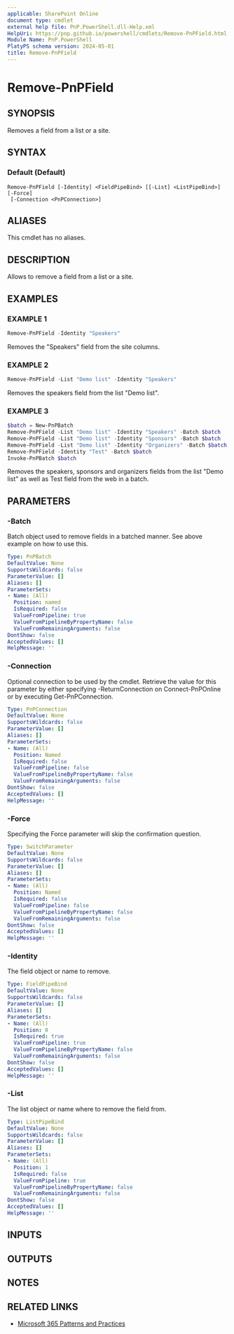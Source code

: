 ```yaml
---
applicable: SharePoint Online
document type: cmdlet
external help file: PnP.PowerShell.dll-Help.xml
HelpUri: https://pnp.github.io/powershell/cmdlets/Remove-PnPField.html
Module Name: PnP.PowerShell
PlatyPS schema version: 2024-05-01
title: Remove-PnPField
---
```


# Remove-PnPField

## SYNOPSIS

Removes a field from a list or a site.

## SYNTAX

### Default (Default)

```
Remove-PnPField [-Identity] <FieldPipeBind> [[-List] <ListPipeBind>] [-Force]
 [-Connection <PnPConnection>]
```

## ALIASES

This cmdlet has no aliases.

## DESCRIPTION

Allows to remove a field from a list or a site.

## EXAMPLES

### EXAMPLE 1

```powershell
Remove-PnPField -Identity "Speakers"
```

Removes the "Speakers" field from the site columns.

### EXAMPLE 2

```powershell
Remove-PnPField -List "Demo list" -Identity "Speakers"
```

Removes the speakers field from the list "Demo list".

### EXAMPLE 3

```powershell
$batch = New-PnPBatch
Remove-PnPField -List "Demo list" -Identity "Speakers" -Batch $batch
Remove-PnPField -List "Demo list" -Identity "Sponsors" -Batch $batch
Remove-PnPField -List "Demo list" -Identity "Organizers" -Batch $batch
Remove-PnPField -Identity "Test" -Batch $batch
Invoke-PnPBatch $batch
```

Removes the speakers, sponsors and organizers fields from the list "Demo list" as well as Test field from the web in a batch.

## PARAMETERS

### -Batch

Batch object used to remove fields in a batched manner. See above example on how to use this.

```yaml
Type: PnPBatch
DefaultValue: None
SupportsWildcards: false
ParameterValue: []
Aliases: []
ParameterSets:
- Name: (All)
  Position: named
  IsRequired: false
  ValueFromPipeline: true
  ValueFromPipelineByPropertyName: false
  ValueFromRemainingArguments: false
DontShow: false
AcceptedValues: []
HelpMessage: ''
```

### -Connection

Optional connection to be used by the cmdlet. Retrieve the value for this parameter by either specifying -ReturnConnection on Connect-PnPOnline or by executing Get-PnPConnection.

```yaml
Type: PnPConnection
DefaultValue: None
SupportsWildcards: false
ParameterValue: []
Aliases: []
ParameterSets:
- Name: (All)
  Position: Named
  IsRequired: false
  ValueFromPipeline: false
  ValueFromPipelineByPropertyName: false
  ValueFromRemainingArguments: false
DontShow: false
AcceptedValues: []
HelpMessage: ''
```

### -Force

Specifying the Force parameter will skip the confirmation question.

```yaml
Type: SwitchParameter
DefaultValue: None
SupportsWildcards: false
ParameterValue: []
Aliases: []
ParameterSets:
- Name: (All)
  Position: Named
  IsRequired: false
  ValueFromPipeline: false
  ValueFromPipelineByPropertyName: false
  ValueFromRemainingArguments: false
DontShow: false
AcceptedValues: []
HelpMessage: ''
```

### -Identity

The field object or name to remove.

```yaml
Type: FieldPipeBind
DefaultValue: None
SupportsWildcards: false
ParameterValue: []
Aliases: []
ParameterSets:
- Name: (All)
  Position: 0
  IsRequired: true
  ValueFromPipeline: true
  ValueFromPipelineByPropertyName: false
  ValueFromRemainingArguments: false
DontShow: false
AcceptedValues: []
HelpMessage: ''
```

### -List

The list object or name where to remove the field from.

```yaml
Type: ListPipeBind
DefaultValue: None
SupportsWildcards: false
ParameterValue: []
Aliases: []
ParameterSets:
- Name: (All)
  Position: 1
  IsRequired: false
  ValueFromPipeline: true
  ValueFromPipelineByPropertyName: false
  ValueFromRemainingArguments: false
DontShow: false
AcceptedValues: []
HelpMessage: ''
```

## INPUTS

## OUTPUTS

## NOTES

## RELATED LINKS

- [Microsoft 365 Patterns and Practices](https://aka.ms/m365pnp)
